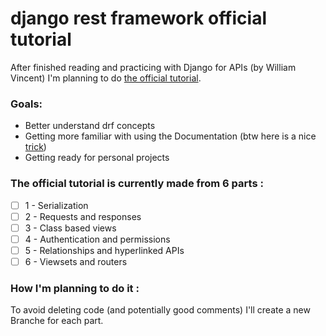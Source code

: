 # django rest framework official tutorial 
After finished reading and practicing with Django for APIs (by William Vincent) I'm planning to do [the official tutorial](https://www.django-rest-framework.org/tutorial/1-serialization/).

### Goals:
- Better understand drf concepts
- Getting more familiar with using the Documentation (btw here is a nice [trick](https://www.twitter.com/MossabDiae/status/1470148198278828041))
- Getting ready for personal projects

### The official tutorial is currently made from 6 parts :

- [ ] 1 - Serialization
- [ ] 2 - Requests and responses
- [ ] 3 - Class based views
- [ ] 4 - Authentication and permissions
- [ ] 5 - Relationships and hyperlinked APIs
- [ ] 6 - Viewsets and routers

### How I'm planning to do it :

To avoid deleting code (and potentially good comments) I'll create a new Branche for each part.
